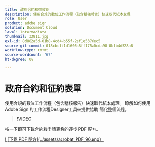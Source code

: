 ```yaml
---
title: 政府合約和徵收表
description: 使用合規的數位工作流程（包含稽核報告）快速取代紙本處理
role: User
product: adobe sign
solution: Document Cloud
level: Intermediate
thumbnail: 33811.jpg
exl-id: 8d882a5d-01b8-4cd4-b55f-2ef1e537dec5
source-git-commit: 018cbcfd1d1605a8ff175a0cda98f0bfb4d528a8
workflow-type: tm+mt
source-wordcount: '67'
ht-degree: 0%

---
```


# 政府合約和征約表單

使用合規的數位工作流程（包含稽核報告）快速取代紙本處理。 瞭解如何使用 Adobe Sign 的工作流程Designer工具來提供協助
簡化整個流程。

>[!VIDEO](https://video.tv.adobe.com/v/33811?hidetitle=true)

按一下即可下載合約和申請表格的逐步 PDF 配方。

[! [下載 PDF 配方](../assets/acrobat_PDF_96.png）](../assets/UseCaseRecipe-EN-UsingWorkflowDesigner.pdf)
